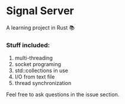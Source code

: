 # Signal Server
A learning project in Rust 📚

### Stuff included:
1. multi-threading
1. socket programing
1. std::collections in use
1. I/O from text file
1. thread synchronization

Feel free to ask questions in the issue section.